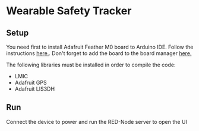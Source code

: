 # Wearable Safety Tracker

## Setup
You need first to install Adafruit Feather M0 board to Arduino IDE. Follow the instructions [here.](https://learn.adafruit.com/adafruit-feather-m0-radio-with-lora-radio-module/setup). Don't forget to add the board to the board manager [here.](https://learn.adafruit.com/adafruit-feather-m0-radio-with-lora-radio-module/using-with-arduino-ide)

The following libraries must be installed in order to compile the code:

- LMIC
- Adafruit GPS
- Adafruit LIS3DH

## Run
Connect the device to power and run the RED-Node server to open the UI
